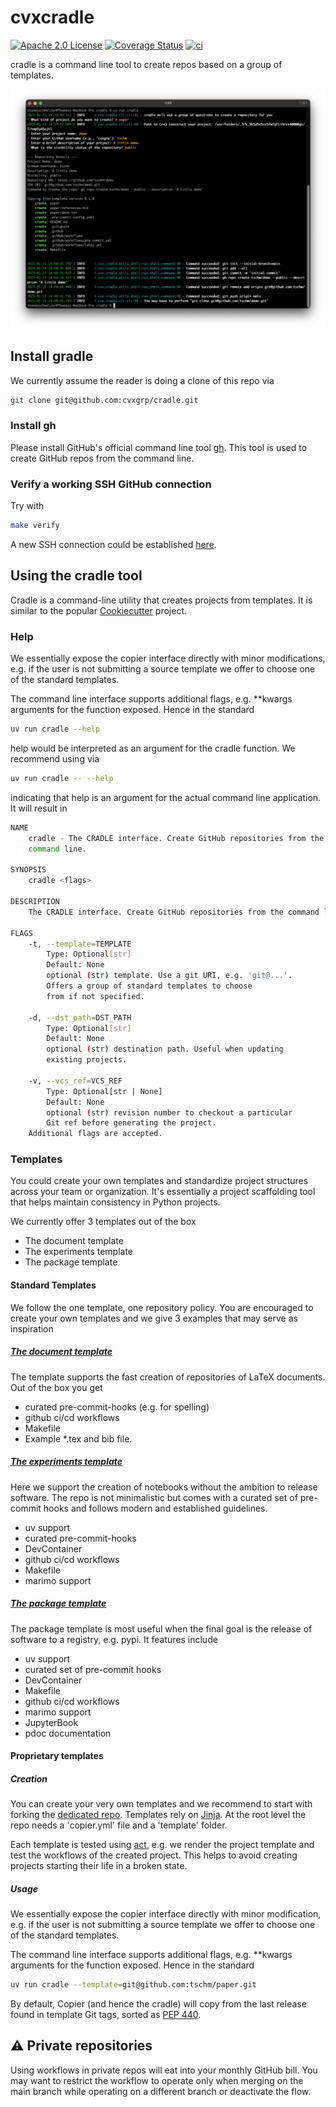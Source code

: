 # cvxcradle

[![Apache 2.0 License](https://img.shields.io/badge/License-APACHEv2-brightgreen.svg)](https://github.com/cvxgrp/cradle/blob/master/LICENSE)
[![Coverage Status](https://coveralls.io/repos/github/cvxgrp/cradle/badge.png?branch=main)](https://coveralls.io/github/cvxgrp/cradle?branch=main)
[![ci](https://github.com/cvxgrp/cradle/actions/workflows/ci.yml/badge.svg)](https://github.com/cvxgrp/cradle/actions/workflows/ci.yml)

cradle is a command line tool to create repos based on a group of templates.

![Creating a repository from the command line](demo.png)

## Install gradle

We currently assume the reader is doing a clone of this repo via

```bash
git clone git@github.com:cvxgrp/cradle.git
```

### Install gh

Please install GitHub's official command line tool [gh](https://github.com/cli/cli).
This tool is used to create GitHub repos from the command line.

### Verify a working SSH GitHub connection

Try with

```bash
make verify
```

A new SSH connection could be established [here](https://docs.github.com/en/authentication/connecting-to-github-with-ssh/generating-a-new-ssh-key-and-adding-it-to-the-ssh-agent).

## Using the cradle tool

Cradle is a command-line utility that creates projects from templates.
It is similar to the popular
[Cookiecutter](https://cookiecutter.readthedocs.io/en/stable/#) project.

### Help

We essentially expose the copier interface directly with
minor modifications, e.g. if the user is not submitting a source template
we offer to choose one of the standard templates.

The command line interface supports additional flags, e.g. **kwargs arguments
for the function exposed. Hence in the standard

```bash
uv run cradle --help
```

help would be interpreted as an argument for the cradle function. We recommend
using via

```bash
uv run cradle -- --help
```

indicating that help is an argument for the actual command line application.
It will result in

```bash
NAME
    cradle - The CRADLE interface. Create GitHub repositories from the
    command line.

SYNOPSIS
    cradle <flags>

DESCRIPTION
    The CRADLE interface. Create GitHub repositories from the command line.

FLAGS
    -t, --template=TEMPLATE
        Type: Optional[str]
        Default: None
        optional (str) template. Use a git URI, e.g. 'git@...'.
        Offers a group of standard templates to choose
        from if not specified.

    -d, --dst_path=DST_PATH
        Type: Optional[str]
        Default: None
        optional (str) destination path. Useful when updating
        existing projects.

    -v, --vcs_ref=VCS_REF
        Type: Optional[str | None]
        Default: None
        optional (str) revision number to checkout a particular
        Git ref before generating the project.
    Additional flags are accepted.
```

### Templates

You could create your own templates and standardize project structures
across your team or organization.
It's essentially a project scaffolding tool that helps maintain consistency
in Python projects.

We currently offer $3$ templates out of the box

- The document template
- The experiments template
- The package template

#### Standard Templates

We follow the one template, one repository policy.
You are encouraged to create your own templates and we give $3$ examples that
may serve as inspiration

##### [The document template](https://github.com/tschm/paper)

The template supports the fast creation of repositories of LaTeX documents.
Out of the box you get

- curated pre-commit-hooks (e.g. for spelling)
- github ci/cd workflows
- Makefile
- Example *.tex and bib file.

##### [The experiments template](https://github.com/tschm/experiments)

Here we support the creation of notebooks without the ambition to release software.
The repo is not minimalistic but comes with a curated set of pre-commit hooks and
follows modern and established guidelines.

- uv support
- curated pre-commit-hooks
- DevContainer
- github ci/cd workflows
- Makefile
- marimo support

##### [The package template](https://github.com/tschm/package)

The package template is most useful when the final
goal is the release of software to a registry, e.g. pypi.
It features include

- uv support
- curated set of pre-commit hooks
- DevContainer
- Makefile
- github ci/cd workflows
- marimo support
- JupyterBook
- pdoc documentation

#### Proprietary templates

##### Creation

You can create your very own templates and we recommend to start with
forking the
[dedicated repo](https://github.com/tschm/template/blob/main/README.md).
Templates rely on [Jinja](https://jinja.palletsprojects.com/en/stable/).
At the root level the repo needs a 'copier.yml' file and a 'template' folder.

Each template is tested using [act](https://github.com/nektos/act), e.g.
we render the project template and test the workflows of the created project.
This helps to avoid creating projects starting their life in a broken state.

##### Usage

We essentially expose the copier interface directly with
minor modification, e.g. if the user is not submitting a source template
we offer to choose one of the standard templates.

The command line interface supports additional flags, e.g. **kwargs arguments
for the function exposed. Hence in the standard

```bash
uv run cradle --template=git@github.com:tschm/paper.git
```

By default, Copier (and hence the cradle) will copy from the last
release found in template Git tags, sorted as
[PEP 440](https://peps.python.org/pep-0440/).

## :warning: Private repositories

Using workflows in private repos will eat into your monthly GitHub bill.
You may want to restrict the workflow to operate only when merging on the main branch
while operating on a different branch or deactivate the flow.
